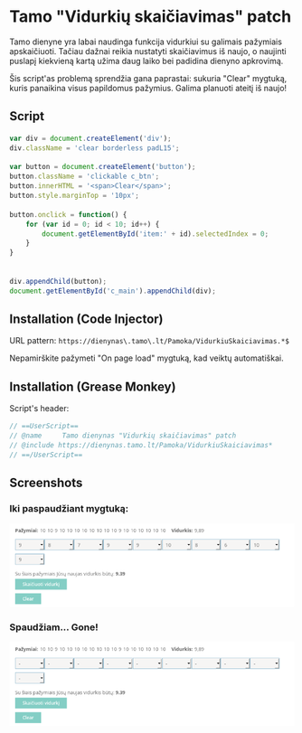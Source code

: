 # Tamo "Vidurkių skaičiavimas" patch 
Tamo dienyne yra labai naudinga funkcija vidurkiui su galimais pažymiais
apskaičiuoti. Tačiau dažnai reikia nustatyti skaičiavimus iš naujo, o naujinti
puslapį kiekvieną kartą užima daug laiko bei padidina dienyno apkrovimą.

Šis script'as problemą sprendžia gana paprastai: sukuria "Clear" mygtuką, kuris
panaikina visus papildomus pažymius. Galima planuoti ateitį iš naujo!



## Script

``` javascript
var div = document.createElement('div');
div.className = 'clear borderless padL15';

var button = document.createElement('button');
button.className = 'clickable c_btn';
button.innerHTML = '<span>Clear</span>';
button.style.marginTop = '10px';

button.onclick = function() {
    for (var id = 0; id < 10; id++) {
        document.getElementById('item:' + id).selectedIndex = 0;
    }
}


div.appendChild(button);
document.getElementById('c_main').appendChild(div);
```

## Installation (Code Injector)

URL pattern: `https://dienynas\.tamo\.lt/Pamoka/VidurkiuSkaiciavimas.*$`

Nepamirškite pažymeti "On page load" mygtuką, kad veiktų automatiškai.

## Installation (Grease Monkey)
Script's header:

``` javascript
// ==UserScript==
// @name     Tamo dienynas "Vidurkių skaičiavimas" patch
// @include https://dienynas.tamo.lt/Pamoka/VidurkiuSkaiciavimas*
// ==/UserScript==
```

## Screenshots
### Iki paspaudžiant mygtuką:
![screenshot before](screenshot_before.png)
### Spaudžiam... Gone!
![screenshot after](screenshot_after.png)
